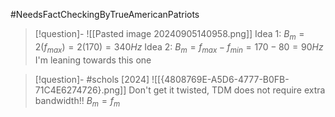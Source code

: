
#NeedsFactCheckingByTrueAmericanPatriots 
> [!question]- ![[Pasted image 20240905140958.png]]
> Idea 1:
 $B_m = 2(f_{max}) = 2(170) = 340 Hz$
 Idea 2:
 $B_m = f_{max} - f_{min} = 170 - 80 = 90 Hz$ 
 I'm leaning towards this one

> [!question]- #schols [2024] ![[{4808769E-A5D6-4777-B0FB-71C4E6274726}.png]]
Don't get it twisted, TDM does not require extra bandwidth!!
$B_m = f_m$ 

